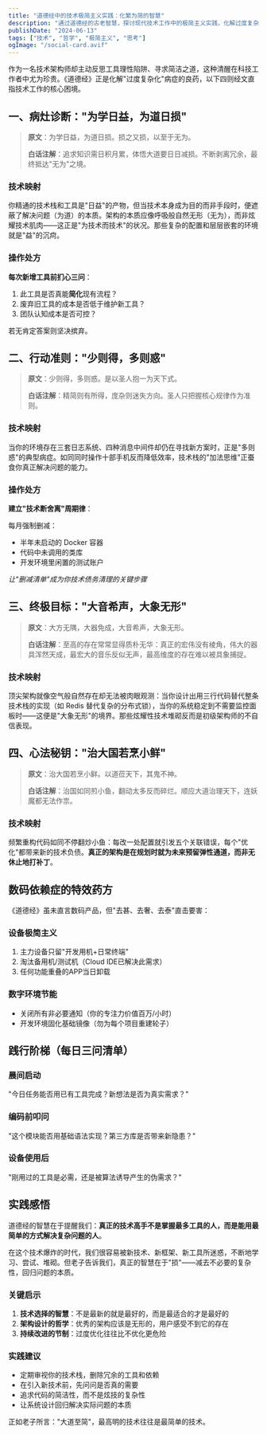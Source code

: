```yaml
---
title: "道德经中的技术极简主义实践：化繁为简的智慧"
description: "通过道德经的古老智慧，探讨现代技术工作中的极简主义实践，化解过度复杂化的技术陷阱，回归解决问题的本质"
publishDate: "2024-06-13"
tags: ["技术", "哲学", "极简主义", "思考"]
ogImage: "/social-card.avif"
---
```


作为一名技术架构师却主动反思工具理性陷阱、寻求简洁之道，这种清醒在科技工作者中尤为珍贵。《道德经》正是化解"过度复杂化"病症的良药，以下四则经文直指技术工作的核心困境。

## 一、病灶诊断："为学日益，为道日损"

> **原文**：为学日益，为道日损。损之又损，以至于无为。
> 
> **白话注解**：追求知识需日积月累，体悟大道要日日减损。不断剥离冗余，最终抵达"无为"之境。

### 技术映射

你精通的技术栈和工具是"日益"的产物，但当技术本身成为目的而非手段时，便遮蔽了解决问题（为道）的本质。架构的本质应像呼吸般自然无形（无为），而非炫耀技术肌肉——这正是"为技术而技术"的状况。那些复杂的配置和层层嵌套的环境就是"益"的沉疴。

### 操作处方

**每次新增工具前扪心三问**：
1. 此工具是否真能**简化**现有流程？
2. 废弃旧工具的成本是否低于维护新工具？
3. 团队认知成本是否可控？

若无肯定答案则坚决摈弃。

## 二、行动准则："少则得，多则惑"

> **原文**：少则得，多则惑。是以圣人抱一为天下式。
> 
> **白话注解**：精简则有所得，庞杂则迷失方向。圣人只把握核心规律作为准则。

### 技术映射

当你的环境存在三套日志系统、四种消息中间件却仍在寻找新方案时，正是"多则惑"的典型病症。如同同时操作十部手机反而降低效率，技术栈的"加法思维"正蚕食你真正解决问题的能力。

### 操作处方

**建立"技术断舍离"周期律**：

每月强制删减：
- 半年未启动的 Docker 容器
- 代码中未调用的类库
- 开发环境里闲置的测试账户

*让"删减清单"成为你技术债务清理的关键步骤*

## 三、终极目标："大音希声，大象无形"

> **原文**：大方无隅，大器免成，大音希声，大象无形。
> 
> **白话注解**：至高的存在常常显得质朴无华：真正的宏伟没有棱角，伟大的器具浑然天成，最宏大的音乐反似无声，最高维度的存在难以被具象捕捉。

### 技术映射

顶尖架构就像空气般自然存在却无法被肉眼观测：当你设计出用三行代码替代整条技术栈的实现（如 Redis 替代复杂的分布式锁），当你的系统稳定到不需要监控面板时——这便是"大象无形"的境界。那些炫耀性技术堆砌反而是初级架构师的不自信表现。

## 四、心法秘钥："治大国若烹小鲜"

> **原文**：治大国若烹小鲜。以道莅天下，其鬼不神。
> 
> **白话注解**：治国如同煎小鱼，翻动太多反而碎烂。顺应大道治理天下，连妖魔都无法作祟。

### 技术映射

频繁重构代码如同不停翻炒小鱼：每改一处配置就引发五个关联错误，每个"优化"都带来新的技术负债。**真正的架构是在规划时就为未来预留弹性通道，而非无休止地打补丁**。

## 数码依赖症的特效药方

《道德经》虽未直言数码产品，但"去甚、去奢、去泰"直击要害：

### 设备极简主义
1. 主力设备只留"开发用机+日常终端"
2. 淘汰备用机/测试机（Cloud IDE已解决此需求）
3. 任何功能重叠的APP当日卸载

### 数字环境节能
- 关闭所有非必要通知（你的专注力价值百万/小时）
- 开发环境固化基础镜像（勿为每个项目重建轮子）

## 践行阶梯（每日三问清单）

### 晨间启动
"今日任务能否用已有工具完成？新想法是否为真实需求？"

### 编码前叩问
"这个模块能否用基础语法实现？第三方库是否带来新隐患？"

### 设备使用后
"刚用过的工具是必需，还是被算法诱导产生的伪需求？"

## 实践感悟

道德经的智慧在于提醒我们：**真正的技术高手不是掌握最多工具的人，而是能用最简单的方式解决复杂问题的人**。

在这个技术爆炸的时代，我们很容易被新技术、新框架、新工具所迷惑，不断地学习、尝试、堆砌。但老子告诉我们，真正的智慧在于"损"——减去不必要的复杂性，回归问题的本质。

### 关键启示

1. **技术选择的智慧**：不是最新的就是最好的，而是最适合的才是最好的
2. **架构设计的哲学**：优秀的架构应该是无形的，用户感受不到它的存在
3. **持续改进的节制**：过度优化往往比不优化更危险

### 实践建议

- 定期审视你的技术栈，删除冗余的工具和依赖
- 在引入新技术前，先问问是否真的需要
- 追求代码的简洁性，而不是炫技的复杂性
- 让系统设计回归解决实际问题的本质

正如老子所言："大道至简"，最高明的技术往往是最简单的技术。
